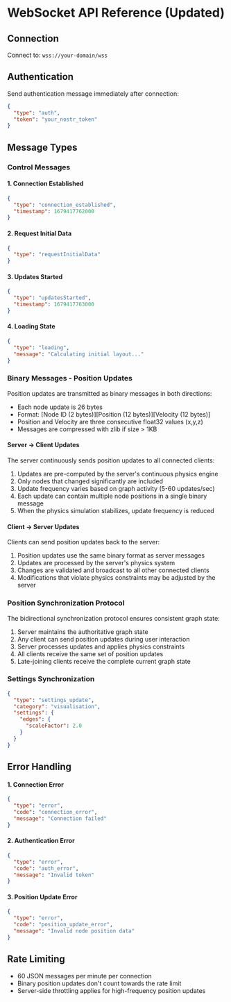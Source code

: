 # WebSocket API Reference (Updated)

## Connection

Connect to: `wss://your-domain/wss`

## Authentication

Send authentication message immediately after connection:

```json
{
  "type": "auth",
  "token": "your_nostr_token"
}
```

## Message Types

### Control Messages

#### 1. Connection Established
```json
{
  "type": "connection_established",
  "timestamp": 1679417762000
}
```

#### 2. Request Initial Data
```json
{
  "type": "requestInitialData"
}
```

#### 3. Updates Started
```json
{
  "type": "updatesStarted",
  "timestamp": 1679417763000
}
```

#### 4. Loading State
```json
{
  "type": "loading",
  "message": "Calculating initial layout..."
}
```

### Binary Messages - Position Updates

Position updates are transmitted as binary messages in both directions:

- Each node update is 26 bytes
- Format: [Node ID (2 bytes)][Position (12 bytes)][Velocity (12 bytes)]
- Position and Velocity are three consecutive float32 values (x,y,z)
- Messages are compressed with zlib if size > 1KB

#### Server → Client Updates

The server continuously sends position updates to all connected clients:

1. Updates are pre-computed by the server's continuous physics engine
2. Only nodes that changed significantly are included
3. Update frequency varies based on graph activity (5-60 updates/sec)
4. Each update can contain multiple node positions in a single binary message
5. When the physics simulation stabilizes, update frequency is reduced

#### Client → Server Updates

Clients can send position updates back to the server:

1. Position updates use the same binary format as server messages
2. Updates are processed by the server's physics system
3. Changes are validated and broadcast to all other connected clients
4. Modifications that violate physics constraints may be adjusted by the server

### Position Synchronization Protocol

The bidirectional synchronization protocol ensures consistent graph state:

1. Server maintains the authoritative graph state
2. Any client can send position updates during user interaction
3. Server processes updates and applies physics constraints
4. All clients receive the same set of position updates
5. Late-joining clients receive the complete current graph state

### Settings Synchronization

```json
{
  "type": "settings_update",
  "category": "visualisation",
  "settings": {
    "edges": {
      "scaleFactor": 2.0
    }
  }
}
```

## Error Handling

#### 1. Connection Error
```json
{
  "type": "error",
  "code": "connection_error",
  "message": "Connection failed"
}
```

#### 2. Authentication Error
```json
{
  "type": "error",
  "code": "auth_error",
  "message": "Invalid token"
}
```

#### 3. Position Update Error
```json
{
  "type": "error",
  "code": "position_update_error",
  "message": "Invalid node position data"
}
```

## Rate Limiting

- 60 JSON messages per minute per connection
- Binary position updates don't count towards the rate limit
- Server-side throttling applies for high-frequency position updates